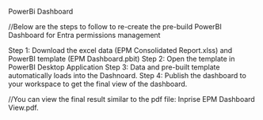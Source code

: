 PowerBi Dashboard

//Below are the steps to follow to re-create the pre-build PowerBI Dashboard for Entra permissions management 

Step 1: Download the excel data (EPM Consolidated Report.xlss) and PowerBI template (EPM Dashboard.pbit)
Step 2: Open the template in PowerBI Desktop Application 
Step 3: Data and pre-built template automatically loads into the Dashnoard. 
Step 4: Publish the dashboard to your workspace to get the final view of the dashboard.

//You can view the final result similar to the pdf file: Inprise EPM Dashboard View.pdf.
